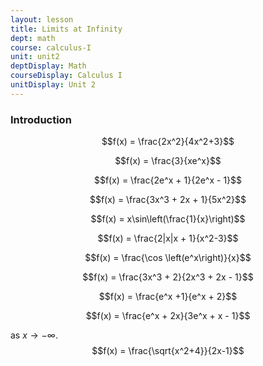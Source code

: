 ```yaml
---
layout: lesson
title: Limits at Infinity
dept: math
course: calculus-I
unit: unit2
deptDisplay: Math
courseDisplay: Calculus I
unitDisplay: Unit 2
---
```


### Introduction

$$f(x) = \frac{2x^2}{4x^2+3}$$

$$f(x) = \frac{3}{xe^x}$$

$$f(x) = \frac{2e^x + 1}{2e^x - 1}$$

$$f(x) = \frac{3x^3 + 2x + 1}{5x^2}$$

$$f(x) = x\sin\left(\frac{1}{x}\right)$$

$$f(x) = \frac{2|x|x + 1}{x^2-3}$$

$$f(x) = \frac{\cos \left(e^x\right)}{x}$$

$$f(x) = \frac{3x^3 + 2}{2x^3 + 2x - 1}$$

$$f(x) = \frac{e^x +1}{e^x + 2}$$

$$f(x) = \frac{e^x + 2x}{3e^x + x - 1}$$



as $x\to-\infty$. 
$$f(x) = \frac{\sqrt{x^2+4}}{2x-1}$$
